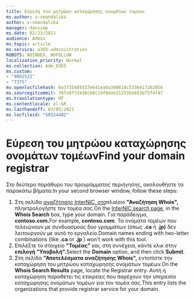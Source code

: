 ```yaml
---
title: Εύρεση του μητρώου καταχώρησης ονομάτων τομέων
ms.author: v-smandalika
author: v-smandalika
manager: dansimp
ms.date: 02/23/2021
audience: Admin
ms.topic: article
ms.service: o365-administration
ROBOTS: NOINDEX, NOFOLLOW
localization_priority: Normal
ms.collection: Adm_O365
ms.custom:
- "9002531"
- "7375"
ms.openlocfilehash: 0a3f35489337e641ea0a300618c5336417262056
ms.sourcegitcommit: 78fe9f33438cb0c19f0dab31253b5853b73f4f47
ms.translationtype: MT
ms.contentlocale: el-GR
ms.lasthandoff: 03/05/2021
ms.locfileid: "50524402"
---
```

# <a name="find-your-domain-registrar"></a><span data-ttu-id="d19ba-102">Εύρεση του μητρώου καταχώρησης ονομάτων τομέων</span><span class="sxs-lookup"><span data-stu-id="d19ba-102">Find your domain registrar</span></span>

<span data-ttu-id="d19ba-103">Στο δεύτερο παράθυρο του προγράμματος περιήγησης, ακολουθήστε τα παρακάτω βήματα:</span><span class="sxs-lookup"><span data-stu-id="d19ba-103">In your second browser window, follow these steps:</span></span>

1. <span data-ttu-id="d19ba-104">Στη σελίδα [αναζήτησης InterNIC, στο](https://lookup.icann.org/)πλαίσιο **"Αναζήτηση Whois",** πληκτρολογήστε τον τομέα σας.</span><span class="sxs-lookup"><span data-stu-id="d19ba-104">On the [InterNIC search page](https://lookup.icann.org/), in the **Whois Search** box, type your domain.</span></span> <span data-ttu-id="d19ba-105">Για παράδειγμα, **contoso.com.**</span><span class="sxs-lookup"><span data-stu-id="d19ba-105">For example, **contoso.com**.</span></span> <span data-ttu-id="d19ba-106">Τα ονόματα τομέων που τελειώνουν με συνδυασμούς δύο γραμμάτων (όπως **.ca** ή **.jp)** δεν λειτουργούν με αυτό το εργαλείο.</span><span class="sxs-lookup"><span data-stu-id="d19ba-106">Domain names ending with two-letter combinations (like **.ca** or **.jp** ) won't work with this tool.</span></span>
2. <span data-ttu-id="d19ba-107">Επιλέξτε το στοιχείο **"Τομέας"** και, στη συνέχεια, κάντε κλικ στην **επιλογή "Υποβολή".**</span><span class="sxs-lookup"><span data-stu-id="d19ba-107">Select the **Domain** option, and then click **Submit**.</span></span>
3. <span data-ttu-id="d19ba-108">Στη σελίδα **"Αποτελέσματα αναζήτησης Whois",** εντοπίστε την καταχώρηση του μητρώου καταχώρησης ονομάτων τομέων.</span><span class="sxs-lookup"><span data-stu-id="d19ba-108">On the **Whois Search Results** page, locate the Registrar entry.</span></span> <span data-ttu-id="d19ba-109">Αυτή η καταχώρηση παραθέτει τις εταιρείες που παρέχουν την υπηρεσία καταχώρησης ονομάτων τομέων για τον τομέα σας.</span><span class="sxs-lookup"><span data-stu-id="d19ba-109">This entry lists the organizations that provide registrar service for your domain.</span></span>

